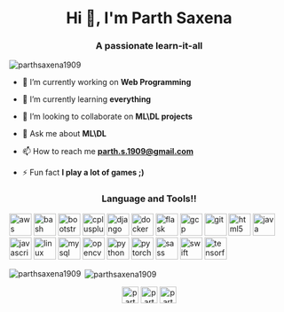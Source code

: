 <h1 align="center">Hi 👋, I'm Parth Saxena</h1>
<h3 align="center">A passionate learn-it-all</h3>

<p align="left"> <img src="https://komarev.com/ghpvc/?username=parthsaxena1909" alt="parthsaxena1909" /> </p>

- 🔭 I’m currently working on **Web Programming**

- 🌱 I’m currently learning **everything**

- 👯 I’m looking to collaborate on **ML\DL projects**

- 💬 Ask me about **ML\DL**

- 📫 How to reach me **parth.s.1909@gmail.com**

- ⚡ Fun fact **I play a lot of games ;)**

<h3 align="center">Language and Tools!!</h3>
<p align="left"><img src="https://devicons.github.io/devicon/devicon.git/icons/amazonwebservices/amazonwebservices-original-wordmark.svg" alt="aws" width="40" height="40"/> <img src="https://www.vectorlogo.zone/logos/gnu_bash/gnu_bash-icon.svg" alt="bash" width="40" height="40"/> <img src="https://devicons.github.io/devicon/devicon.git/icons/bootstrap/bootstrap-plain.svg" alt="bootstrap" width="40" height="40"/> <img src="https://devicons.github.io/devicon/devicon.git/icons/cplusplus/cplusplus-original.svg" alt="cplusplus" width="40" height="40"/> <img src="https://devicons.github.io/devicon/devicon.git/icons/django/django-original.svg" alt="django" width="40" height="40"/> <img src="https://devicons.github.io/devicon/devicon.git/icons/docker/docker-original-wordmark.svg" alt="docker" width="40" height="40"/> <img src="https://www.vectorlogo.zone/logos/pocoo_flask/pocoo_flask-icon.svg" alt="flask" width="40" height="40"/> <img src="https://www.vectorlogo.zone/logos/google_cloud/google_cloud-icon.svg" alt="gcp" width="40" height="40"/> <img src="https://www.vectorlogo.zone/logos/git-scm/git-scm-icon.svg" alt="git" width="40" height="40"/> <img src="https://devicons.github.io/devicon/devicon.git/icons/html5/html5-original-wordmark.svg" alt="html5" width="40" height="40"/> <img src="https://devicons.github.io/devicon/devicon.git/icons/java/java-original-wordmark.svg" alt="java" width="40" height="40"/> <img src="https://devicons.github.io/devicon/devicon.git/icons/javascript/javascript-original.svg" alt="javascript" width="40" height="40"/> <img src="https://devicons.github.io/devicon/devicon.git/icons/linux/linux-original.svg" alt="linux" width="40" height="40"/> <img src="https://devicons.github.io/devicon/devicon.git/icons/mysql/mysql-original-wordmark.svg" alt="mysql" width="40" height="40"/> <img src="https://www.vectorlogo.zone/logos/opencv/opencv-icon.svg" alt="opencv" width="40" height="40"/> <img src="https://devicons.github.io/devicon/devicon.git/icons/python/python-original.svg" alt="python" width="40" height="40"/> <img src="https://www.vectorlogo.zone/logos/pytorch/pytorch-icon.svg" alt="pytorch" width="40" height="40"/> <img src="https://devicons.github.io/devicon/devicon.git/icons/sass/sass-original.svg" alt="sass" width="40" height="40"/> <img src="https://devicons.github.io/devicon/devicon.git/icons/swift/swift-original-wordmark.svg" alt="swift" width="40" height="40"/> <img src="https://www.vectorlogo.zone/logos/tensorflow/tensorflow-icon.svg" alt="tensorflow" width="40" height="40"/></p>

<p><img align="left" src="https://github-readme-stats.vercel.app/api/top-langs/?username=parthsaxena1909&layout=compact&hide=html" alt="parthsaxena1909" /></p>

<p>&nbsp;<img align="center" src="https://github-readme-stats.vercel.app/api?username=parthsaxena1909&show_icons=true" alt="parthsaxena1909" /></p>

<p align="center">
<a href="https://dev.to/parthsaxena1909" target="blank"><img align="center" src="https://cdn.jsdelivr.net/npm/simple-icons@3.0.1/icons/dev-dot-to.svg" alt="parthsaxena1909" height="30" width="30" /></a>
<a href="https://linkedin.com/in/parth-saxena-102670190" target="blank"><img align="center" src="https://cdn.jsdelivr.net/npm/simple-icons@3.0.1/icons/linkedin.svg" alt="parth-saxena-102670190" height="30" width="30" /></a>
<a href="https://kaggle.com/parthsaxena1909" target="blank"><img align="center" src="https://cdn.jsdelivr.net/npm/simple-icons@3.0.1/icons/kaggle.svg" alt="parthsaxena1909" height="30" width="30" /></a>
</p>
